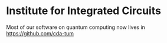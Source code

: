 # Institute for Integrated Circuits

Most of our software on quantum computing now lives in https://github.com/cda-tum
